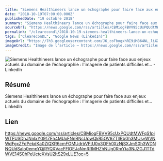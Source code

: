 ```yaml
---
title: "Siemens Healthineers lance un échographe pour faire face aux enjeux actuels du domaine de l’échographie : l'imagerie de patients difficiles et... - LinkedIn"
date: "2018-10-19T07:00:00.000Z"
publishedDate: "19 octobre 2018"
summary: "Siemens Healthineers lance un échographe pour faire face aux enjeux actuels du domaine de l’échographie : l'imagerie de patients difficiles et... &nbsp;&nbsp; LinkedIn"
sourceUrl: "https://news.google.com/rss/articles/CBMiogFBVV95cUxPQUdtMWFqS1piWTFUSDhJNnlxY091ZEh4MUxFNnBNcUpwQkR5OV9ZTllRbGh3MUsyWVNWdFgxZFdPekdKa0ZiQXR6cmFOMUdrbVFtU0o3OFh0XzNjSXJmS0h3WDNNQUdSalo0empYQjRYQXVacFFlOEJaNmRRMHZhNUg0RmYta3NJZGJ1TTdWVE14S0hPeUctcXVsU2ItS29xLUE?oc=5"
permalink: "/clearecondl/2018-10-19-siemens-healthineers-lance-un-echographe-pour-faire-face-aux-enjeux-actuels-du-d"
tags: ["CleareconDL", "Google News (LinkedIn)"]
imageUrl: "https://lh3.googleusercontent.com/J6_coFbogxhRI9iM864NL_liGXvsQp2AupsKei7z0cNNfDvGUmWUy20nuUhkREQyrpY4bEeIBuc=s0-w300"
imageCredit: "Image de l’article — https://news.google.com/rss/articles/CBMiogFBVV95cUxPQUdtMWFqS1piWTFUSDhJNnlxY091ZEh4MUxFNnBNcUpwQkR5OV9ZTllRbGh3MUsyWVNWdFgxZFdPekdKa0ZiQXR6cmFOMUdrbVFtU0o3OFh0XzNjSXJmS0h3WDNNQUdSalo0empYQjRYQXVacFFlOEJaNmRRMHZhNUg0RmYta3NJZGJ1TTdWVE14S0hPeUctcXVsU2ItS29xLUE?oc=5"
---
```


![Siemens Healthineers lance un échographe pour faire face aux enjeux actuels du domaine de l’échographie : l'imagerie de patients difficiles et... - LinkedIn](https://lh3.googleusercontent.com/J6_coFbogxhRI9iM864NL_liGXvsQp2AupsKei7z0cNNfDvGUmWUy20nuUhkREQyrpY4bEeIBuc=s0-w300)

## Résumé

Siemens Healthineers lance un échographe pour faire face aux enjeux actuels du domaine de l’échographie : l'imagerie de patients difficiles et... &nbsp;&nbsp; LinkedIn

## Lien

https://news.google.com/rss/articles/CBMiogFBVV95cUxPQUdtMWFqS1piWTFUSDhJNnlxY091ZEh4MUxFNnBNcUpwQkR5OV9ZTllRbGh3MUsyWVNWdFgxZFdPekdKa0ZiQXR6cmFOMUdrbVFtU0o3OFh0XzNjSXJmS0h3WDNNQUdSalo0empYQjRYQXVacFFlOEJaNmRRMHZhNUg0RmYta3NJZGJ1TTdWVE14S0hPeUctcXVsU2ItS29xLUE?oc=5

